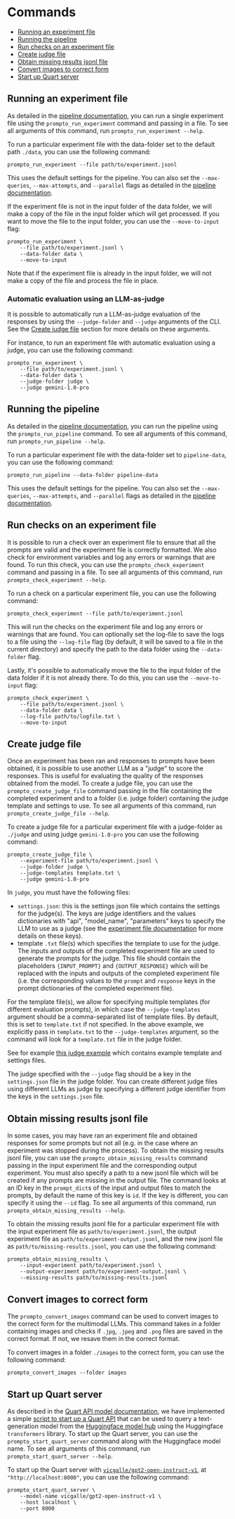 # Commands

* [Running an experiment file](#running-an-experiment-file)
* [Running the pipeline](#running-the-pipeline)
* [Run checks on an experiment file](#run-checks-on-an-experiment-file)
* [Create judge file](#create-judge-file)
* [Obtain missing results jsonl file](#obtain-missing-results-jsonl-file)
* [Convert images to correct form](#convert-images-to-correct-form)
* [Start up Quart server](#start-up-quart-server)

## Running an experiment file

As detailed in the [pipeline documentation](pipeline.md), you can run a single experiment file using the `prompto_run_experiment` command and passing in a file. To see all arguments of this command, run `prompto_run_experiment --help`.

To run a particular experiment file with the data-folder set to the default path `./data`, you can use the following command:
```
prompto_run_experiment --file path/to/experiment.jsonl
```

This uses the default settings for the pipeline. You can also set the `--max-queries`, `--max-attempts`, and `--parallel` flags as detailed in the [pipeline documentation](./pipeline.md).

If the experiment file is not in the input folder of the data folder, we will make a copy of the file in the input folder which will get processed. If you want to move the file to the input folder, you can use the `--move-to-input` flag:
```
prompto_run_experiment \
    --file path/to/experiment.jsonl \
    --data-folder data \
    --move-to-input
```

Note that if the experiment file is already in the input folder, we will not make a copy of the file and process the file in place.

### Automatic evaluation using an LLM-as-judge

It is possible to automatically run a LLM-as-judge evaluation of the responses by using the `--judge-folder` and `--judge` arguments of the CLI. See the [Create judge file](#create-judge-file) section for more details on these arguments.

For instance, to run an experiment file with automatic evaluation using a judge, you can use the following command:
```
prompto_run_experiment \
    --file path/to/experiment.jsonl \
    --data-folder data \
    --judge-folder judge \
    --judge gemini-1.0-pro
```

## Running the pipeline

As detailed in the [pipeline documentation](pipeline.md), you can run the pipeline using the `prompto_run_pipeline` command. To see all arguments of this command, run `prompto_run_pipeline --help`.

To run a particular experiment file with the data-folder set to `pipeline-data`, you can use the following command:
```
prompto_run_pipeline --data-folder pipeline-data
```

This uses the default settings for the pipeline. You can also set the `--max-queries`, `--max-attempts`, and `--parallel` flags as detailed in the [pipeline documentation](pipeline.md).

## Run checks on an experiment file

It is possible to run a check over an experiment file to ensure that all the prompts are valid and the experiment file is correctly formatted. We also check for environment variables and log any errors or warnings that are found. To run this check, you can use the `prompto_check_experiment` command and passing in a file. To see all arguments of this command, run `prompto_check_experiment --help`.

To run a check on a particular experiment file, you can use the following command:
```
prompto_check_experiment --file path/to/experiment.jsonl
```

This will run the checks on the experiment file and log any errors or warnings that are found. You can optionally set the log-file to save the logs to a file using the `--log-file` flag (by default, it will be saved to a file in the current directory) and specify the path to the data folder using the `--data-folder` flag.

Lastly, it's possible to automatically move the file to the input folder of the data folder if it is not already there. To do this, you can use the `--move-to-input` flag:
```
prompto_check_experiment \
    --file path/to/experiment.jsonl \
    --data-folder data \
    --log-file path/to/logfile.txt \
    --move-to-input
```

## Create judge file

Once an experiment has been ran and responses to prompts have been obtained, it is possible to use another LLM as a "judge" to score the responses. This is useful for evaluating the quality of the responses obtained from the model. To create a judge file, you can use the `prompto_create_judge_file` command passing in the file containing the completed experiment and to a folder (i.e. judge folder) containing the judge template and settings to use. To see all arguments of this command, run `prompto_create_judge_file --help`.

To create a judge file for a particular experiment file with a judge-folder as `./judge` and using judge `gemini-1.0-pro` you can use the following command:
```
prompto_create_judge_file \
    --experiment-file path/to/experiment.jsonl \
    --judge-folder judge \
    --judge-templates template.txt \
    --judge gemini-1.0-pro
```

In `judge`, you must have the following files:

* `settings.json`: this is the settings json file which contains the settings for the judge(s). The keys are judge identifiers and the values dictionaries with "api", "model_name", "parameters" keys to specify the LLM to use as a judge (see the [experiment file documentation](experiment_file.md) for more details on these keys).
* template `.txt` file(s) which specifies the template to use for the judge. The inputs and outputs of the completed experiment file are used to generate the prompts for the judge. This file should contain the placeholders `{INPUT_PROMPT}` and `{OUTPUT_RESPONSE}` which will be replaced with the inputs and outputs of the completed experiment file (i.e. the corresponding values to the `prompt` and `response` keys in the prompt dictionaries of the completed experiment file).

For the template file(s), we allow for specifying multiple templates (for different evaluation prompts), in which case the `--judge-templates` argument should be a comma-separated list of template files. By default, this is set to `template.txt` if not specified. In the above example, we explicitly pass in `template.txt` to the `--judge-templates` argument, so the command will look for a `template.txt` file in the judge folder.

See for example [this judge example](https://github.com/alan-turing-institute/prompto/tree/main/examples/evaluation/judge) which contains example template and settings files.

The judge specified with the `--judge` flag should be a key in the `settings.json` file in the judge folder. You can create different judge files using different LLMs as judge by specifying a different judge identifier from the keys in the `settings.json` file.

## Obtain missing results jsonl file

In some cases, you may have ran an experiment file and obtained responses for some prompts but not all (e.g. in the case where an experiment was stopped during the process). To obtain the missing results jsonl file, you can use the `prompto_obtain_missing_results` command passing in the input experiment file and the corresponding output experiment. You must also specify a path to a new jsonl file which will be created if any prompts are missing in the output file. The command looks at an ID key in the `prompt_dict`s of the input and output files to match the prompts, by default the name of this key is `id`. If the key is different, you can specify it using the `--id` flag. To see all arguments of this command, run `prompto_obtain_missing_results --help`.

To obtain the missing results jsonl file for a particular experiment file with the input experiment file as `path/to/experiment.jsonl`, the output experiment file as `path/to/experiment-output.jsonl`, and the new jsonl file as `path/to/missing-results.jsonl`, you can use the following command:
```
prompto_obtain_missing_results \
    --input-experiment path/to/experiment.jsonl \
    --output-experiment path/to/experiment-output.jsonl \
    --missing-results path/to/missing-results.jsonl
```

## Convert images to correct form

The `prompto_convert_images` command can be used to convert images to the correct form for the multimodal LLMs. This command takes in a folder containing images and checks if `.jpg`, `.jpeg` and `.png` files are saved in the correct format. If not, we resave them in the correct format.

To convert images in a folder `./images` to the correct form, you can use the following command:
```
prompto_convert_images --folder images
```

## Start up Quart server

As described in the [Quart API model documentation](./quart.md), we have implemented a simple [script to start up a Quart API](https://github.com/alan-turing-institute/prompto/blob/main/src/prompto/apis/quart/quart_api.py) that can be used to query a text-generation model from the [Huggingface model hub](https://huggingface.co/models) using the Huggingface `transformers` library. To start up the Quart server, you can use the `prompto_start_quart_server` command along with the Huggingface model name. To see all arguments of this command, run `prompto_start_quart_server --help`.

To start up the Quart server with [`vicgalle/gpt2-open-instruct-v1`](https://huggingface.co/vicgalle/gpt2-open-instruct-v1), at `"http://localhost:8000"`, you can use the following command:
```
prompto_start_quart_server \
    --model-name vicgalle/gpt2-open-instruct-v1 \
    --host localhost \
    --port 8000
```
